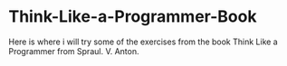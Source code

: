 # Think-Like-a-Programmer-Book

Here is where i will try some of the exercises from the book Think Like a Programmer from Spraul. V. Anton.  
